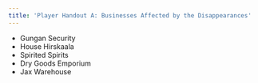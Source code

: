 ```yaml
---
title: 'Player Handout A: Businesses Affected by the Disappearances'
---
```


- Gungan Security
- House Hirskaala
- Spirited Spirits
- Dry Goods Emporium
- Jax Warehouse
